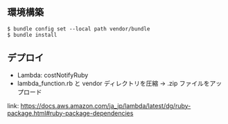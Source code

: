 ## 環境構築

```
$ bundle config set --local path vendor/bundle
$ bundle install
```

## デプロイ

- Lambda: costNotifyRuby
- lambda_function.rb と vendor ディレクトリを圧縮 → .zip ファイルをアップロード

link: https://docs.aws.amazon.com/ja_jp/lambda/latest/dg/ruby-package.html#ruby-package-dependencies
